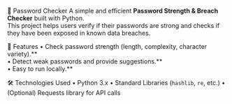 🔑 Password Checker
A simple and efficient **Password Strength & Breach Checker** built with Python.  
This project helps users verify if their passwords are strong and checks if they have been exposed in known data breaches.

📌 Features
• Check password strength (length, complexity, character variety).**  
• Detect weak passwords and provide suggestions.**  
• Easy to run locally.**

🛠️ Technologies Used
• Python 3.x
• Standard Libraries (`hashlib`, `re`, etc.)
• (Optional) Requests library for API calls


